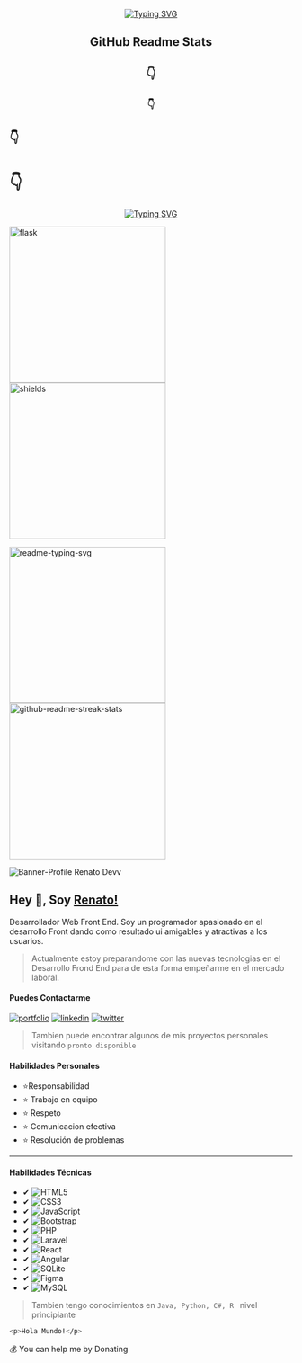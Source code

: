 <p align="center">
  <a href="#"><img src="https://readme-typing-svg.demolab.com?font=Fira+Code&weight=500&size=30&pause=1000&color=0099FF&background=02D8FF00&center=true&vCenter=true&repeat=false&random=false&width=435&lines=%F0%9F%91%8B+Hola%2C+Soy+Renato" alt="Typing SVG" /></a>
</p>
<h2 align="center">GitHub Readme Stats</h2>
<h2 align="center">👇</h2>
<h3 align="center">👇</h3>
<h2>👇</h2>
<h1>👇</h1>
<p align="center">
  <a href="#"><img src="https://readme-typing-svg.demolab.com?font=Fira+Code&weight=500&size=25&pause=500&color=BF32FF&center=true&vCenter=true&random=false&width=435&height=25&lines=Desarrollador+Web;Front-End;y;Back-End" alt="Typing SVG" /></a>
</p>

<a href="https://github.com/pallets/flask"><img width="278" src="https://denvercoder1-github-readme-stats.vercel.app/api/pin/?username=pallets&repo=flask&theme=react&bg_color=1F222E&title_color=F85D7F&hide_border=true&icon_color=F8D866&show_icons=false&show_description=false" alt="flask"></a>
    <a href="https://github.com/badges/shields"><img width="278" src="https://denvercoder1-github-readme-stats.vercel.app/api/pin/?username=badges&repo=shields&theme=react&bg_color=1F222E&title_color=F85D7F&hide_border=true&icon_color=F8D866&show_icons=false&show_description=false" alt="shields"></a>

<a href="https://github.com/DenverCoder1/readme-typing-svg"><img width="278" src="https://denvercoder1-github-readme-stats.vercel.app/api/pin/?username=DenverCoder1&repo=readme-typing-svg&theme=react&bg_color=1F222E&title_color=F85D7F&hide_border=true&icon_color=F8D866&show_icons=false" alt="readme-typing-svg"></a>
    <a href="https://github.com/DenverCoder1/github-readme-streak-stats"><img width="278" src="https://denvercoder1-github-readme-stats.vercel.app/api/pin/?username=DenverCoder1&repo=github-readme-streak-stats&theme=react&bg_color=1F222E&title_color=F85D7F&hide_border=true&icon_color=F8D866&show_icons=false" alt="github-readme-streak-stats"></a>

<img src="https://i.ibb.co/dgkyX7m/Copia-de-Banner-Linkedin.png" alt="Banner-Profile Renato Devv">


## Hey 👋, Soy [Renato!]()
Desarrollador Web Front End. Soy un programador apasionado en el desarrollo Front dando como resultado ui amigables y atractivas a los usuarios.

> Actualmente estoy preparandome con las nuevas tecnologias en el Desarrollo Frond End para de esta forma empeñarme en el mercado laboral.

#### Puedes Contactarme
[![portfolio](https://img.shields.io/badge/my_portfolio-000?style=for-the-badge&logo=ko-fi&logoColor=white)]() [![linkedin](https://img.shields.io/badge/linkedin-0A66C2?style=for-the-badge&logo=linkedin&logoColor=white)](www.linkedin.com/in/a-renato-devv) [![twitter](https://img.shields.io/badge/twitter-1DA1F2?style=for-the-badge&logo=twitter&logoColor=white)](https://twitter.com/)

> Tambien puede encontrar algunos de mis proyectos personales visitando `pronto disponible`

#### Habilidades Personales
- ⭐Responsabilidad   
- ⭐	  Trabajo en equipo   
- ⭐	 Respeto   
- ⭐	  Comunicacion efectiva   
- ⭐	  Resolución de problemas   

***

#### Habilidades Técnicas
- ✔ ![HTML5](https://img.shields.io/badge/html5-%23E34F26.svg?style=for-the-badge&logo=html5&logoColor=white)
- ✔ ![CSS3](https://img.shields.io/badge/css3-%231572B6.svg?style=for-the-badge&logo=css3&logoColor=white)
- ✔ ![JavaScript](https://img.shields.io/badge/javascript-%23323330.svg?style=for-the-badge&logo=javascript&logoColor=%23F7DF1E)
- ✔ ![Bootstrap](https://img.shields.io/badge/bootstrap-%23563D7C.svg?style=for-the-badge&logo=bootstrap&logoColor=white)
- ✔ ![PHP](https://img.shields.io/badge/php-%23777BB4.svg?style=for-the-badge&logo=php&logoColor=white) 
- ✔ ![Laravel](https://img.shields.io/badge/laravel-%23FF2D20.svg?style=for-the-badge&logo=laravel&logoColor=white) 
- ✔ ![React](https://img.shields.io/badge/react-%2320232a.svg?style=for-the-badge&logo=react&logoColor=%2361DAFB) 
- ✔ ![Angular](https://img.shields.io/badge/angular-%23DD0031.svg?style=for-the-badge&logo=angular&logoColor=white) 
- ✔ ![SQLite](https://img.shields.io/badge/sqlite-%2307405e.svg?style=for-the-badge&logo=sqlite&logoColor=white) 
- ✔ ![Figma](https://img.shields.io/badge/figma-%23F24E1E.svg?style=for-the-badge&logo=figma&logoColor=white)
- ✔  ![MySQL](https://img.shields.io/badge/mysql-%2300f.svg?style=for-the-badge&logo=mysql&logoColor=white)

> Tambien tengo conocimientos en `Java, Python, C#, R ` nivel principiante

```bash
<p>Hola Mundo!</p>
```

💰 You can help me by Donating



